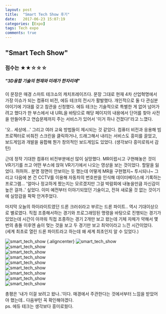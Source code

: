 ```yaml
---
layout: post
title:  "Smart Tech Show 후기"
date:   2017-06-23 15:07:19
categories: [Expo]
tags: Tech expo
comments: true
---
```

<!--more-->
<h2>"Smart Tech Show"</h2>

<h3>점수는 ★★☆☆☆</h3>

<h5>"3D융합 기술의 현재와 미래가 한자리에"</h5>


이 문장은 매경 스마트 테크쇼의 캐치프레이즈다. 문장 그대로 현재 4차 산업혁명에서 가장 이슈가 되는 컴퓨터 비전, 에듀 테크의 전시가 활발했다. 개인적으로 둘 다 관심분야이기에 기대를 갖고 참관을 신청했다. 에듀 테크는 기술적으로 특별한 게 없어 넘어가려고 했다가 한 부스에서 내 URL을 바탕으로 해당 페이지의 내용에서 단어를 찾아 사전을 만들어주고 연습문제까지 주는 서비스가 있어서 '이거 하나 건졌다!'라고 느꼈다.  

'오.. 세상에...' 그리고 여러 교육 방법들이 제시되는 것 같았다. 컴퓨터 비전과 응용해 빔 프로젝터로 비춰진 스크린을 클릭하거나, 드래그해서 내리는 서비스도 흥미를 끌었고, 보드게임과 개발을 융합해 뭔가 창의적인 보드게임도 있었다. (생각보다 흥미로워서 감탄)  

근데 정작 기대한 컴퓨터 비전부분에선 많이 실망했다. MR이랍시고 구현해놓은 것이 VR기기를 쓰고 어떤 부스에 앉혀 VR기기에서 나오는 영상을 보는 것이었다. 할말을 잃었다. 허허허.. 분명 정면이 안보이는 듯 했는데 어떻게 MR을 구현했지~ 투시되나~ 그리고 다음에 본 건 CCTV를 이용해 자동차의 번호판을 인식해 데이터베이스에 기록하는 프로그램... '얼마나 정교하게 짰는지는 모르겠지만 그걸 박람회에 내놓을만큼 자신감이 높은 걸까..' 싶었다. 이미 예전부터 이야기되었던 기술이고, 전혀 새로울 것 없는 것이기에 실망감을 팍팍 안겨주었다.  

마지막 오늘의 하이라이트였던 드론 크러쉬라고 부르는 드론 파이트.. 역시 기대이상으로 별로였다. 직접 조종해서하는 경기와 프로그래밍된 명령을 바탕으로 진행되는 경기가 있었는데 시간이 아까워 직접 조종하는 경기 2개만 보고 왔는데 기체 자체가 약해서 몇 번의 충돌 이후엔 숨이 멎는 것을 보고 두 경기만 보고 최악이라고 느낀 시간이었다.  
(세계 최초로 열린 드론 파이트라고 하는데 왜 세계 최초인지 알 수 있었다.)

![smart_tech_show](https://raw.githubusercontent.com/rjs1197/rjs1197.github.io/master/img/smart_tech_show/smart_tech_show_1.png) {.aligncenter}
![smart_tech_show](https://raw.githubusercontent.com/rjs1197/rjs1197.github.io/master/img/smart_tech_show/smart_tech_show_2.png)  
![smart_tech_show](https://raw.githubusercontent.com/rjs1197/rjs1197.github.io/master/img/smart_tech_show/smart_tech_show_3.png)  
![smart_tech_show](https://raw.githubusercontent.com/rjs1197/rjs1197.github.io/master/img/smart_tech_show/smart_tech_show_4.png)  
![smart_tech_show](https://raw.githubusercontent.com/rjs1197/rjs1197.github.io/master/img/smart_tech_show/smart_tech_show_5.png)  
![smart_tech_show](https://raw.githubusercontent.com/rjs1197/rjs1197.github.io/master/img/smart_tech_show/smart_tech_show_6.png)  
![smart_tech_show](https://raw.githubusercontent.com/rjs1197/rjs1197.github.io/master/img/smart_tech_show/smart_tech_show_7.png)  
![smart_tech_show](https://raw.githubusercontent.com/rjs1197/rjs1197.github.io/master/img/smart_tech_show/smart_tech_show_8.png)  
![smart_tech_show](https://raw.githubusercontent.com/rjs1197/rjs1197.github.io/master/img/smart_tech_show/smart_tech_show_9.png)  
![smart_tech_show](https://raw.githubusercontent.com/rjs1197/rjs1197.github.io/master/img/smart_tech_show/smart_tech_show_10.png)  

총평은 '내가 이걸 보려고 왔나..'이다. 매경에서 주관한다는 것에서부터 느낌을 받았어야 했는데.. 다음부턴 꼭 확인해야겠다.  
ps. 에듀 테크는 생각보다 흥미로웠다.

